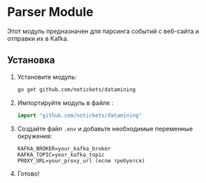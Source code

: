 # Parser Module

Этот модуль предназначен для парсинга событий с веб-сайта и отправки их в Kafka.

## Установка

1. Установите модуль:
    ```sh
    go get github.com/notickets/datamining
    ```

2. Импортируйте модуль в файле :
    ```go
    import "github.com/notickets/datamining"
    ```

3. Создайте файл `.env` и добавьте необходимые переменные окружения:
    ```env
    KAFKA_BROKER=your_kafka_broker
    KAFKA_TOPIC=your_kafka_topic
    PROXY_URL=your_proxy_url (если требуется)
    ```

4. Готово!